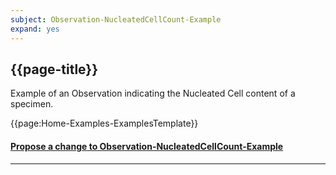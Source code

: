 ```yaml
---
subject: Observation-NucleatedCellCount-Example
expand: yes
---
```


## {{page-title}}

Example of an Observation indicating the Nucleated Cell content of a specimen.

{{page:Home-Examples-ExamplesTemplate}}



<div id="Feedback" class="tabcontent">
<h4><a href='https://simplifier.net/NHS-Digital-FHIR-Genomics-Implementation-Guide/Observation-NucleatedCellCount-Example/~issues?level=File' target="_blank">Propose a change to Observation-NucleatedCellCount-Example</a></h4>
</div>

---